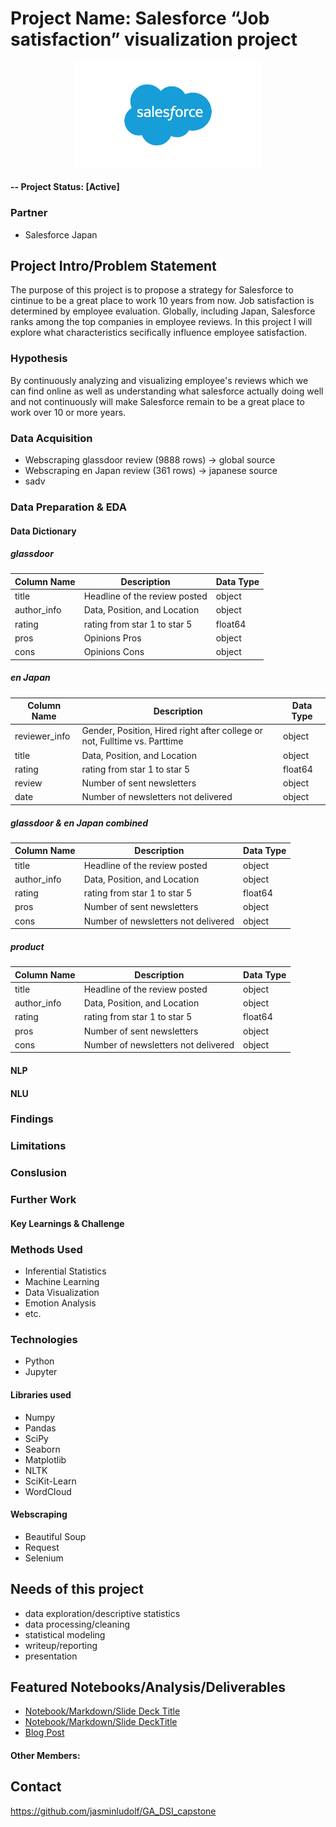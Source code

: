 # Project Name: Salesforce “Job satisfaction” visualization project

<p align="center">
<img src="images/Salesforce-logo.jpg" width="300">
</p>

#### -- Project Status: [Active]

### Partner
* Salesforce Japan

## Project Intro/Problem Statement
The purpose of this project is to propose a strategy for Salesforce to cintinue to be a great place to work 10 years from now. 
Job satisfaction is determined by employee evaluation.
Globally, including Japan, Salesforce ranks among the top companies in employee reviews.
In this project I will explore what characteristics secifically influence employee satisfaction.

### Hypothesis
By continuously analyzing and visualizing employee's reviews which we can find online as well as understanding what salesforce actually doing well and not continuously will make Salesforce remain to be a great place to work over 10 or more years.

### Data Acquisition
* Webscraping glassdoor review (9888 rows) -> global source
* Webscraping en Japan review (361 rows) -> japanese source
* sadv

### Data Preparation & EDA
#### Data Dictionary
##### glassdoor
| Column Name | Description | Data Type | 
| --- | ----------- | --- |
| title | Headline of the review posted | object |
| author_info | Data, Position, and Location | object |
| rating | rating from star 1 to star 5 | float64 |
| pros | Opinions Pros | object |
| cons | Opinions Cons | object |
##### en Japan
| Column Name | Description | Data Type | 
| --- | --------------------- | --- |
| reviewer_info | Gender, Position, Hired right after college or not, Fulltime vs. Parttime | object |
| title | Data, Position, and Location | object |
| rating | rating from star 1 to star 5 | float64 |
| review | Number of sent newsletters | object |
| date | Number of newsletters not delivered | object |
##### glassdoor & en Japan combined
| Column Name | Description | Data Type | 
| --- | ----------- | --- |
| title | Headline of the review posted | object |
| author_info | Data, Position, and Location | object |
| rating | rating from star 1 to star 5 | float64 |
| pros | Number of sent newsletters | object |
| cons | Number of newsletters not delivered | object |
##### product
| Column Name | Description | Data Type | 
| --- | ----------- | --- |
| title | Headline of the review posted | object |
| author_info | Data, Position, and Location | object |
| rating | rating from star 1 to star 5 | float64 |
| pros | Number of sent newsletters | object |
| cons | Number of newsletters not delivered | object |

#### NLP
#### NLU
### Findings
### Limitations
### Conslusion
### Further Work
#### Key Learnings & Challenge

### Methods Used
* Inferential Statistics
* Machine Learning
* Data Visualization
* Emotion Analysis
* etc.

### Technologies
* Python
* Jupyter

#### Libraries used
* Numpy
* Pandas
* SciPy
* Seaborn
* Matplotlib
* NLTK
* SciKit-Learn
* WordCloud
#### Webscraping
* Beautiful Soup
* Request
* Selenium


## Needs of this project

- data exploration/descriptive statistics
- data processing/cleaning
- statistical modeling
- writeup/reporting
- presentation


## Featured Notebooks/Analysis/Deliverables
* [Notebook/Markdown/Slide Deck Title](link)
* [Notebook/Markdown/Slide DeckTitle](link)
* [Blog Post](link)


#### Other Members:


## Contact
https://github.com/jasminludolf/GA_DSI_capstone

